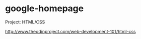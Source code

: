google-homepage
===============

Project: HTML/CSS

http://www.theodinproject.com/web-development-101/html-css


